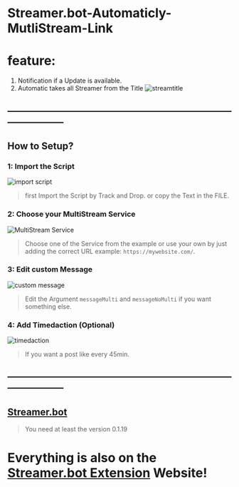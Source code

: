 # Streamer.bot-Automaticly-MutliStream-Link

# feature:
1. Notification if a Update is available.
2. Automatic takes all Streamer from the Title ![streamtitle](https://i.postimg.cc/pdStMB6J/image.png)


## ——————————————————————————————

## How to Setup?


### 1: Import the Script
![import script](https://i.postimg.cc/SKMVvNLx/Screenshot-20230317-231217.png)
> first Import the Script by Track and Drop. or copy the Text in the FILE.


### 2: Choose your MultiStream Service
![ MultiStream Service](https://i.postimg.cc/0jv0HTPM/Screenshot-20230317-232951.png)
> Choose one of the Service from the example or use your own by just adding the correct URL example: `https://mywebsite.com/`.


### 3: Edit custom Message
![custom message](https://i.postimg.cc/fL1RzsJy/Screenshot-20230317-231254.png)
> Edit the Argument `messageMulti` and `messageNoMulti` if you want something else.


### 4: Add Timedaction (Optional)
![timedaction](https://i.postimg.cc/SKsScR9j/Screenshot-20230317-231557.png)
> If you want a post like every 45min.


## ——————————————————————————————

## [Streamer.bot](https://streamer.bot/)
> You need at least the version 0.1.19


# Everything is also on the [Streamer.bot Extension](https://extensions.streamer.bot/en/home) Website!
